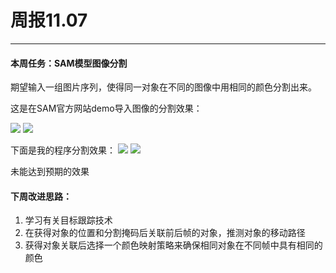 # 周报11.07
---

#### 本周任务：SAM模型图像分割
期望输入一组图片序列，使得同一对象在不同的图像中用相同的颜色分割出来。


这是在SAM官方网站demo导入图像的分割效果：

![](\image\8.png)
![](\image\1.png)

下面是我的程序分割效果：
![](\image\1.jpg)
![](\image\3.jpg)

未能达到预期的效果

#### 下周改进思路：
1. 学习有关目标跟踪技术
2. 在获得对象的位置和分割掩码后关联前后帧的对象，推测对象的移动路径
3. 获得对象关联后选择一个颜色映射策略来确保相同对象在不同帧中具有相同的颜色

